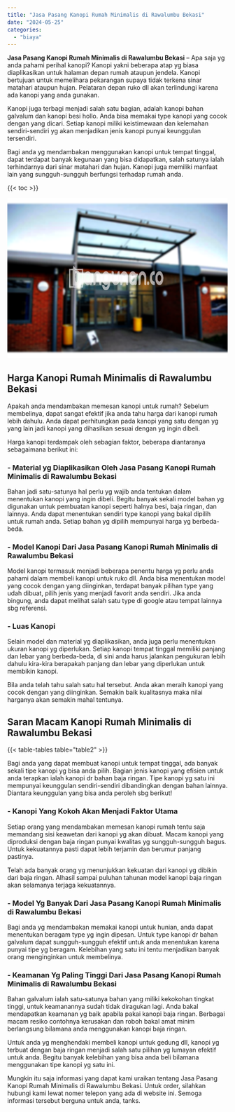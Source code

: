 ```yaml
---
title: "Jasa Pasang Kanopi Rumah Minimalis di Rawalumbu Bekasi"
date: "2024-05-25"
categories: 
  - "biaya"
---
```


**Jasa Pasang Kanopi Rumah Minimalis di Rawalumbu Bekasi** – Apa saja yg anda pahami perihal kanopi? Kanopi yakni beberapa atap yg biasa diaplikasikan untuk halaman depan rumah ataupun jendela. Kanopi bertujuan untuk memelihara pekarangan supaya tidak terkena sinar matahari ataupun hujan. Pelataran depan ruko dll akan terlindungi karena ada kanopi yang anda gunakan.

Kanopi juga terbagi menjadi salah satu bagian, adalah kanopi bahan galvalum dan kanopi besi hollo. Anda bisa memakai type kanopi yang cocok dengan yang dicari. Setiap kanopi miliki keistimewaan dan kelemahan sendiri-sendiri yg akan menjadikan jenis kanopi punyai keunggulan tersendiri.

Bagi anda yg mendambakan menggunakan kanopi untuk tempat tinggal, dapat terdapat banyak kegunaan yang bisa didapatkan, salah satunya ialah terhindarnya dari sinar matahari dan hujan. Kanopi juga memiliki manfaat lain yang sungguh-sungguh berfungsi terhadap rumah anda.

{{< toc >}}

![Jasa Pasang Kanopi Rumah Minimalis di Rawalumbu Bekasi](/images/harga-kanopi-minimalis-39.png)

## Harga Kanopi Rumah Minimalis di Rawalumbu Bekasi

Apakah anda mendambakan memesan kanopi untuk rumah? Sebelum membelinya, dapat sangat efektif jika anda tahu harga dari kanopi rumah lebih dahulu. Anda dapat perhitungkan pada kanopi yang satu dengan yg yang lain jadi kanopi yang dihasilkan sesuai dengan yg ingin dibeli.

Harga kanopi terdampak oleh sebagian faktor, beberapa diantaranya sebagaimana berikut ini:

### \- Material yg Diaplikasikan Oleh Jasa Pasang Kanopi Rumah Minimalis di Rawalumbu Bekasi

Bahan jadi satu-satunya hal perlu yg wajib anda tentukan dalam menentukan kanopi yang ingin dibeli. Begitu banyak sekali model bahan yg digunakan untuk pembuatan kanopi seperti halnya besi, baja ringan, dan lainnya. Anda dapat menentukan sendiri type kanopi yang bakal dipilih untuk rumah anda. Setiap bahan yg dipilih mempunyai harga yg berbeda-beda.

### \- Model Kanopi Dari Jasa Pasang Kanopi Rumah Minimalis di Rawalumbu Bekasi

Model kanopi termasuk menjadi beberapa penentu harga yg perlu anda pahami dalam membeli kanopi untuk ruko dll. Anda bisa menentukan model yang cocok dengan yang diinginkan, terdapat banyak pilihan type yang udah dibuat, pilih jenis yang menjadi favorit anda sendiri. Jika anda bingung, anda dapat melihat salah satu type di google atau tempat lainnya sbg referensi.

### \- Luas Kanopi

Selain model dan material yg diaplikasikan, anda juga perlu menentukan ukuran kanopi yg diperlukan. Setiap kanopi tempat tinggal memiliki panjang dan lebar yang berbeda-beda, di sini anda harus jalankan pengukuran lebih dahulu kira-kira berapakah panjang dan lebar yang diperlukan untuk membikin kanopi.

Bila anda telah tahu salah satu hal tersebut. Anda akan meraih kanopi yang cocok dengan yang diinginkan. Semakin baik kualitasnya maka nilai harganya akan semakin mahal tentunya.

## Saran Macam Kanopi Rumah Minimalis di Rawalumbu Bekasi

{{< table-tables table="table2" >}}

Bagi anda yang dapat membuat kanopi untuk tempat tinggal, ada banyak sekali tipe kanopi yg bisa anda pilih. Bagian jenis kanopi yang efisien untuk anda terapkan ialah kanopi dr bahan baja ringan. Tipe kanopi yg satu ini mempunyai keunggulan sendiri-sendiri dibandingkan dengan bahan lainnya. Diantara keunggulan yang bisa anda peroleh sbg berikut!

### \- Kanopi Yang Kokoh Akan Menjadi Faktor Utama

Setiap orang yang mendambakan memesan kanopi rumah tentu saja memandang sisi keawetan dari kanopi yg akan dibuat. Macam kanopi yang diproduksi dengan baja ringan punyai kwalitas yg sungguh-sungguh bagus. Untuk kekuatannya pasti dapat lebih terjamin dan berumur panjang pastinya.

Telah ada banyak orang yg menunjukkan kekuatan dari kanopi yg dibikin dari baja ringan. Alhasil sampai puluhan tahunan model kanopi baja ringan akan selamanya terjaga kekuatannya.

### \- Model Yg Banyak Dari Jasa Pasang Kanopi Rumah Minimalis di Rawalumbu Bekasi

Bagi anda yg mendambakan memakai kanopi untuk hunian, anda dapat menentukan beragam type yg ingin dipesan. Untuk type kanopi dr bahan galvalum dapat sungguh-sungguh efektif untuk anda menentukan karena punyai tipe yg beragam. Kelebihan yang satu ini tentu menjadikan banyak orang menginginkan untuk membelinya.

### \- Keamanan Yg Paling Tinggi Dari Jasa Pasang Kanopi Rumah Minimalis di Rawalumbu Bekasi

Bahan galvalum ialah satu-satunya bahan yang miliki kekokohan tingkat tinggi, untuk keamanannya sudah tidak diragukan lagi. Anda bakal mendapatkan keamanan yg baik apabila pakai kanopi baja ringan. Berbagai macam resiko contohnya kerusakan dan roboh bakal amat minim berlangsung bilamana anda menggunakan kanopi baja ringan.

Untuk anda yg menghendaki membeli kanopi untuk gedung dll, kanopi yg terbuat dengan baja ringan menjadi salah satu pilihan yg lumayan efektif untuk anda. Begitu banyak kelebihan yang bisa anda beli bilamana menggunakan tipe kanopi yg satu ini.

Mungkin itu saja informasi yang dapat kami uraikan tentang Jasa Pasang Kanopi Rumah Minimalis di Rawalumbu Bekasi. Untuk order, silahkan hubungi kami lewat nomer telepon yang ada di website ini. Semoga informasi tersebut berguna untuk anda, tanks.
